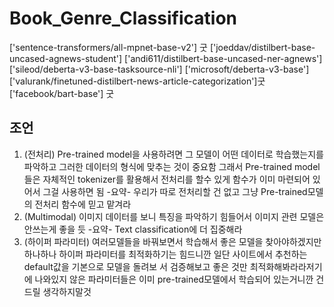 # Book_Genre_Classification

['sentence-transformers/all-mpnet-base-v2'] 굿
['joeddav/distilbert-base-uncased-agnews-student']
['andi611/distilbert-base-uncased-ner-agnews']
['sileod/deberta-v3-base-tasksource-nli']
['microsoft/deberta-v3-base']
['valurank/finetuned-distilbert-news-article-categorization']굿
['facebook/bart-base'] 굿

## 조언

1. (전처리) Pre-trained model을 사용하려면 그 모델이 어떤 데이터로 학습했는지를 파악하고 그러한 데이터의 형식에 맞추는 것이 중요함
   그래서 Pre-trained model 들은 자체적인 tokenizer를 활용해서 전처리를 할수 있게 함수가 이미 마련되어 있어서 그걸 사용하면 됨
   -요약- 우리가 따로 전처리할 건 없고 그냥 Pre-trained모델의 전처리 함수에 믿고 맡겨라
2. (Multimodal) 이미지 데이터를 보니 특징을 파악하기 힘들어서 이미지 관련 모델은 안쓰는게 좋을 듯
   -요약- Text classification에 더 집중해라
3. (하이퍼 파라미터) 여러모델들을 바꿔보면서 학습해서 좋은 모델을 찾아야하겠지만 하나하나 하이퍼 파라미터를 최적화하기는 힘드니깐 일단 사이트에서 추천하는 default값을 기본으로 모델을 돌려보
   서 검증해보고 좋은 것만 최적화해봐라라저기에 나와있지 않은 파라미터들은 이미 pre-trained모델에서 학습되어 있는거니깐 건드릴 생각하지말것
